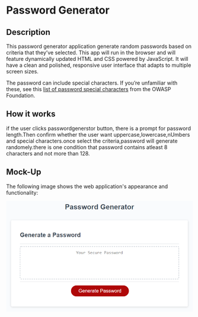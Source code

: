 # Password Generator

## Description

This password generator application generate random passwords based on criteria that they’ve selected. This app will run in the browser and will feature dynamically updated HTML and CSS powered by JavaScript.  It will have a clean and polished, responsive user interface that adapts to multiple screen sizes.

The password can include special characters. If you’re unfamiliar with these, see this [list of password special characters](https://www.owasp.org/index.php/Password_special_characters) from the OWASP Foundation.

## How it works

   if the user clicks passwordgenerstor button, there is a prompt for password length.Then confirm whether the user want uppercase,lowercase,nUmbers and special characters.once select the criteria,password will generate randomely.there is one condition that password contains atleast 8 characters and not more than 128.

## Mock-Up

The following image shows the web application's appearance and functionality:

![The Password Generator application displays a red button to "Generate Password".](./Assets/03-javascript-homework-demo.png)

